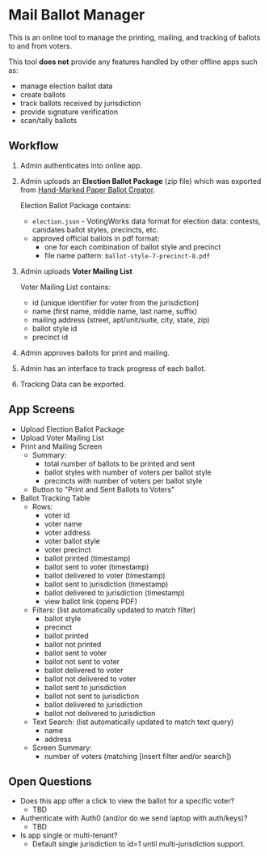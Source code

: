 # Mail Ballot Manager

This is an online tool to manage the printing, mailing, and tracking of ballots to and from voters.

This tool **does not** provide any features handled by other offline apps such as:
- manage election ballot data
- create ballots
- track ballots received by jurisdiction
- provide signature verification
- scan/tally ballots

## Workflow

1. Admin authenticates into online app.
2. Admin uploads an **Election Ballot Package** (zip file) which was exported from [Hand-Marked Paper Ballot Creator](https://github.com/votingworks/hmpb-creator).

   Election Ballot Package contains:
     - `election.json` - VotingWorks data format for election data: contests, canidates  ballot styles, precincts, etc.
     - approved official ballots in pdf format:
       - one for each combination of ballot style and precinct
       - file name pattern: `ballot-style-7-precinct-8.pdf`

3. Admin uploads **Voter Mailing List**

   Voter Mailing List contains:
   - id (unique identifier for voter from the jurisdiction)
   - name (first name, middle name, last name, suffix)
   - mailing address (street, apt/unit/suite, city, state, zip)
   - ballot style id
   - precinct id

4. Admin approves ballots for print and mailing.
5. Admin has an interface to track progress of each ballot.
6. Tracking Data can be exported.

## App Screens
- Upload Election Ballot Package
- Upload Voter Mailing List
- Print and Mailing Screen
  - Summary:
    - total number of ballots to be printed and sent
    - ballot styles with number of voters per ballot style
    - precincts with number of voters per ballot style
  - Button to "Print and Sent Ballots to Voters"
- Ballot Tracking Table
  - Rows: 
    - voter id
    - voter name
    - voter address
    - voter ballot style
    - voter precinct
    - ballot printed (timestamp)
    - ballot sent to voter (timestamp)
    - ballot delivered to voter (timestamp)
    - ballot sent to jurisdiction (timestamp)
    - ballot delivered to jurisdiction (timestamp)
    - view ballot link (opens PDF)
  - Filters: (list automatically updated to match filter)
    - ballot style
    - precinct
    - ballot printed
    - ballot not printed
    - ballot sent to voter
    - ballot not sent to voter
    - ballot delivered to voter
    - ballot not delivered to voter
    - ballot sent to jurisdiction
    - ballot not sent to jurisdiction
    - ballot delivered to jurisdiction
    - ballot not delivered to jurisdiction
  - Text Search: (list automatically updated to match text query)
    - name
    - address
  - Screen Summary:
    - number of voters (matching [insert filter and/or search])

## Open Questions
- Does this app offer a click to view the ballot for a specific voter?
  - TBD
- Authenticate with Auth0 (and/or do we send laptop with auth/keys)?
  - TBD
- Is app single or multi-tenant?
  - Default single jurisdiction to id=1 until multi-jurisdiction support.
